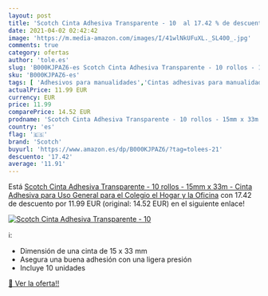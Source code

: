 ```yaml
---
layout: post
title: 'Scotch Cinta Adhesiva Transparente - 10  al 17.42 % de descuento'
date: 2021-04-02 02:42:42
image: 'https://m.media-amazon.com/images/I/41wlNkUFuXL._SL400_.jpg'
comments: true
category: ofertas
author: 'tole.es'
slug: 'B000KJPAZ6-es Scotch Cinta Adhesiva Transparente - 10 rollos - 15mm x...'
sku: 'B000KJPAZ6-es'
tags: [ 'Adhesivos para manualidades','Cintas adhesivas para manualidades y artesanía','Costura y manualidades','Hogar y cocina','Materiales para manualidades','adhesiva','cinta','scotch', ]
actualPrice: 11.99 EUR
currency: EUR
price: 11.99
comparePrice: 14.52 EUR
prodname: 'Scotch Cinta Adhesiva Transparente - 10 rollos - 15mm x 33m - Cinta Adhesiva para Uso General para el Colegio  el Hogar y la Oficina'
country: 'es'
flag: '🇪🇸'
brand: 'Scotch'
buyurl: 'https://www.amazon.es/dp/B000KJPAZ6/?tag=tolees-21'
descuento: '17.42'
average: '11.91'
---
```


Está [Scotch Cinta Adhesiva Transparente - 10 rollos - 15mm x 33m - Cinta Adhesiva para Uso General para el Colegio  el Hogar y la Oficina](https://www.amazon.es/dp/B000KJPAZ6/?tag=tolees-21) con 17.42 de descuento por 11.99 EUR (original: 14.52 EUR) en el siguiente enlace!

[![Scotch Cinta Adhesiva Transparente - 10 ](https://m.media-amazon.com/images/I/41wlNkUFuXL._SL400_.jpg)](https://www.amazon.es/dp/B000KJPAZ6/?tag=tolees-21)

ℹ️:

- Dimensión de una cinta de 15 x 33 mm
- Asegura una buena adhesión con una ligera presión
- Incluye 10 unidades

[🛒 Ver la oferta!!](https://www.amazon.es/dp/B000KJPAZ6/?tag=tolees-21)
